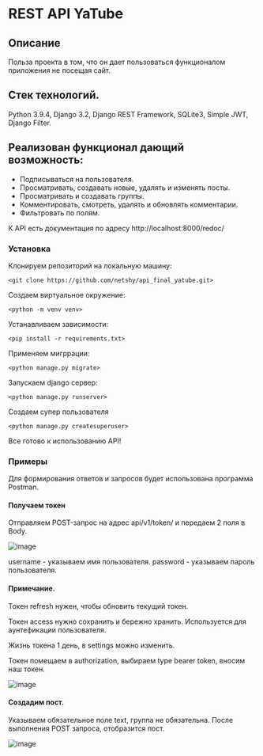 # REST API YaTube
## Описание
Польза проекта в том, что он дает пользоваться функционалом приложения не посещая сайт.

## Стек технологий.
Python 3.9.4, Django 3.2, Django REST Framework, SQLite3, Simple JWT, Django Filter.

## Реализован функционал дающий возможность:
- Подписываться на пользователя.
- Просматривать, создавать новые, удалять и изменять посты.
- Просматривать и создавать группы.
- Комментировать, смотреть, удалять и обновлять комментарии.
- Фильтровать по полям.

К API есть документация по адресу http://localhost:8000/redoc/

### Установка
Клонируем репозиторий на локальную машину:

`<git clone https://github.com/netshy/api_final_yatube.git>`

Создаем виртуальное окружение:

`<python -m venv venv>`

Устанавливаем зависимости:

`<pip install -r requirements.txt>`

Применяем мигррации:

`<python manage.py migrate>`

Запускаем django сервер:

`<python manage.py runserver>`

Создаем супер пользователя

`<python manage.py createsuperuser>`

Все готово к использованию API!

### Примеры
Для формирования ответов и запросов будет использована программа Postman.

#### Получаем токен
Отправляем POST-запрос на адрес api/v1/token/ и передаем 2 поля в Body.

![image](https://user-images.githubusercontent.com/71781482/131140464-6036b894-a5b6-483c-b713-d8160bf94c2b.png)

username - указываем имя пользователя.
password - указываем пароль пользователя.
#### Примечание.

Токен refresh нужен, чтобы обновить текущий токен.

Токен access нужно сохранить и бережно хранить. Используется для аунтефикации пользователя.

Жизнь токена 1 день, в settings можно изменить.

Токен помещаем в authorization, выбираем type bearer token, вносим наш токен.

![image](https://user-images.githubusercontent.com/71781482/131141112-2afca6c1-0b5f-4663-a1f7-f3ef7d02d604.png)

#### Создадим пост.

Указываем обязательное поле text, группа не обязательна. После выполнения POST запроса, отобразится пост.

![image](https://user-images.githubusercontent.com/71781482/131142440-052834cb-9e2b-4e3d-8f5e-c93e81c874a3.png)
